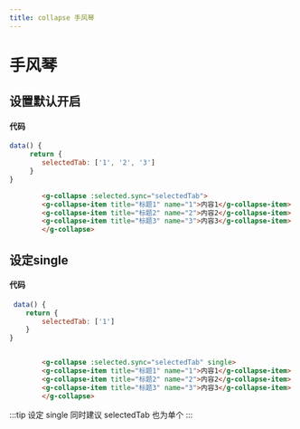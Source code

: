 ```yaml
---
title: collapse 手风琴
---
```

# 手风琴
## 设置默认开启
<collapse-demo-1></collapse-demo-1>
#### 代码
```js
data() {
     return {
        selectedTab: ['1', '2', '3']
     }
}
```
```html
        <g-collapse :selected.sync="selectedTab">
        <g-collapse-item title="标题1" name="1">内容1</g-collapse-item>
        <g-collapse-item title="标题2" name="2">内容2</g-collapse-item>
        <g-collapse-item title="标题3" name="3">内容3</g-collapse-item>
        </g-collapse>
```

## 设定single
<collapse-demo-2></collapse-demo-2>
#### 代码
```js
 data() {
    return {
        selectedTab: ['1']
    }
}
```
```html

        <g-collapse :selected.sync="selectedTab" single>
        <g-collapse-item title="标题1" name="1">内容1</g-collapse-item>
        <g-collapse-item title="标题2" name="2">内容2</g-collapse-item>
        <g-collapse-item title="标题3" name="3">内容3</g-collapse-item>
        </g-collapse>

```
:::tip
设定 single 同时建议 selectedTab 也为单个
:::
